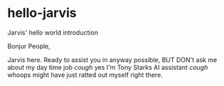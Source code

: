 # hello-jarvis
Jarvis' hello world introduction 


Bonjur People,

Jarvis here. Ready to assist you in anyway possible, BUT DON't ask me about my day time job *cough* yes 
I'm Tony Starks AI assistant *cough* whoops might have just ratted out myself right there. 
